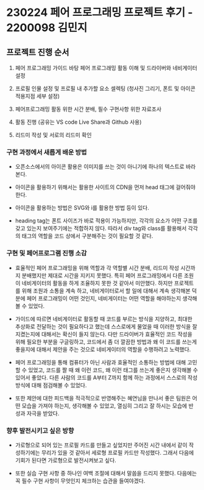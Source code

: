 # 230224 페어 프로그래밍 프로젝트 후기 - 2200098 김민지

## 프로젝트 진행 순서

1. 페어 프로그래밍 가이드 바탕 페어 프로그래밍 활동 이해 및 드라이버와 네비게이터 설정

2. 프로필 인물 설정 및 프로필 내 추가할 요소 셀렉팅 (청사진 그리기, 폰트 및 아이콘 적용지점 세부 설정)

3. 페어프로그래밍 활동 위한 시간 분배, 필수 구현사항 위한 자료조사

4. 활동 진행 (공유는 VS code Live Share과 Github 사용)

5. 리드미 작성 및 서로의 리드미 확인

### 구현 과정에서 새롭게 배운 방법

* 오픈소스에서의 아이콘 활용은 이미지를 쓰는 것이 아니기에 하나의 텍스트로 바라본다.

* 아이콘을 활용하기 위해서는 활용한 사이트의 CDN을 먼저 head 태그에 걸어줘야한다.

* 아이콘을 활용하는 방법은 SVG와 i를 활용한 방법 등이 있다.

* heading tag는 폰트 사이즈가 바로 적용이 가능하지만, 각각의 요소가 어떤 구조를 갖고 있는지 보여주기에는 적합하지 않다. 따라서 div tag와 class를 활용해서 각각의 태그의 역할을 코드 상에서 구분해주는 것이 필요할 것 같다.

### 구현 및 페어프로그램 진행 소감

* 효율적인 페어 프로그래밍을 위해 역할과 각 역할별 시간 분배, 리드미 작성 시간까지 분배했지만 제대로 시간을 지키지 못했다. 특히 페어 프로그래밍에서 다른 조원이 네비게이터의 활동을 하게 조율하지 못한 것 같아서 미안했다. 하지만 프로젝트를 위해 조원과 소통을 계속 하고, 네비게이터로서 할 일에 대해서 계속 생각해본 덕분에 페어 프로그래밍이 어떤 것인지, 네비게이터는 어떤 역할을 해야하는지 생각해볼 수 있었다.

* 가이드에 따르면 네비게이터로 활동할 때 코드를 부르는 방식을 지양하고, 최대한 추상화로 전달하는 것이 필요하다고 했는데 스스로에게 물었을 때 이러한 방식을 잘 지켰는지에 대해서는 확신이 들지 않는다. 다만 드라이버가 효율적인 코드 작성을 위해 필요한 부분을 구글링하고, 코드에서 좀 더 깔끔한 방법과 왜 이 코드를 쓰는게 좋을지에 대해서 제안을 주는 것으로 네비게이터의 역할을 수행하려고 노력했다.

* 페어 프로그래밍을 통해 컴퓨터가 아닌 사람과 효율적인 소통하는 방법에 대해 고민할 수 있었고, 코드를 짤 때 왜 이런 코드, 왜 이런 태그를 쓰는게 좋은지 생각해볼 수 있어서 좋았다. 다른 사람의 코드를 A부터 Z까지 함께 하는 과정에서 스스로의 작성 방식에 대해 점검해볼 수 있었다.

* 또한 제안에 대한 피드백을 적극적으로 반영해주는 혜연님을 만나서 좋은 팀원은 어떤 모습을 가져야 하는지, 생각해볼 수 있었고, 열심히 그리고 잘 하시는 모습에 반성과 자극을 받았다.

### 향후 발전시키고 싶은 방향

* 가로형으로 되어 있는 프로필 카드를 만들고 싶었지만 주어진 시간 내에서 같이 작성하기에는 무리가 있을 것 같아서 세로형 프로필 카드만 작성했다. 그래서 다음에 기회가 된다면 가로형으로 발전시켜보고 싶다.

* 또한 실습 구현 사항 중 하나인 여백 조절에 대해서 말씀을 드리지 못했다. 다음에는 꼭 필수 구현 사항이 무엇인지 체크하는 습관을 들여야겠다.